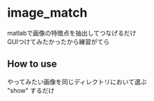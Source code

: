 # image_match

matlabで画像の特徴点を抽出してつなげるだけ  
GUIつけてみたかったから練習がてら  

## How to use

やってみたい画像を同じディレクトリにおいて選ぶ  
"show" するだけ